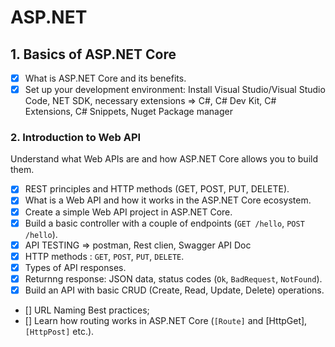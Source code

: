 # ASP.NET

## 1. Basics of ASP.NET Core

- [x] What is ASP.NET Core and its benefits.
- [x] Set up your development environment: Install Visual Studio/Visual Studio Code,
NET SDK, necessary extensions => C#, C# Dev Kit, C# Extensions, C# Snippets, Nuget Package manager

### 2. Introduction to Web API

Understand what Web APIs are and how ASP.NET Core allows you to build them.

 - [x] REST principles and HTTP methods (GET, POST, PUT, DELETE).
 - [x] What is a Web API and how it works in the ASP.NET Core ecosystem.
 - [x] Create a simple Web API project in ASP.NET Core.
 - [x] Build a basic controller with a couple of endpoints (`GET /hello`, `POST /hello`).
 - [x] API TESTING => postman, Rest clien, Swagger API Doc
 - [x] HTTP methods : `GET`, `POST`, `PUT`, `DELETE`.
 - [x] Types of API responses.
 - [x] Returnng response: JSON data, status codes (`Ok`, `BadRequest`, `NotFound`).
 - [x] Build an API with basic CRUD (Create, Read, Update, Delete) operations.
 - [] URL Naming Best practices;
 - [] Learn how routing works in ASP.NET Core (`[Route]` and [HttpGet], `[HttpPost]` etc.).

